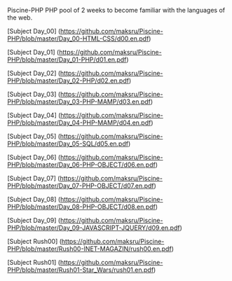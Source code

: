 Piscine-PHP
PHP pool of 2 weeks to become familiar with the languages of the web.

[Subject Day_00] (https://github.com/maksru/Piscine-PHP/blob/master/Day_00-HTML-CSS/d00.en.pdf)

[Subject Day_01] (https://github.com/maksru/Piscine-PHP/blob/master/Day_01-PHP/d01.en.pdf)

[Subject Day_02] (https://github.com/maksru/Piscine-PHP/blob/master/Day_02-PHP/d02.en.pdf)

[Subject Day_03] (https://github.com/maksru/Piscine-PHP/blob/master/Day_03-PHP-MAMP/d03.en.pdf)

[Subject Day_04] (https://github.com/maksru/Piscine-PHP/blob/master/Day_04-PHP-MAMP/d04.en.pdf)

[Subject Day_05] (https://github.com/maksru/Piscine-PHP/blob/master/Day_05-SQL/d05.en.pdf)

[Subject Day_06] (https://github.com/maksru/Piscine-PHP/blob/master/Day_06-PHP-OBJECT/d06.en.pdf)

[Subject Day_07] (https://github.com/maksru/Piscine-PHP/blob/master/Day_07-PHP-OBJECT/d07.en.pdf)

[Subject Day_08] (https://github.com/maksru/Piscine-PHP/blob/master/Day_08-PHP-OBJECT/d08.en.pdf)

[Subject Day_09] (https://github.com/maksru/Piscine-PHP/blob/master/Day_09-JAVASCRIPT-JQUERY/d09.en.pdf)

[Subject Rush00] (https://github.com/maksru/Piscine-PHP/blob/master/Rush00-INET-MAGAZIN/rush00.en.pdf)

[Subject Rush01] (https://github.com/maksru/Piscine-PHP/blob/master/Rush01-Star_Wars/rush01.en.pdf)